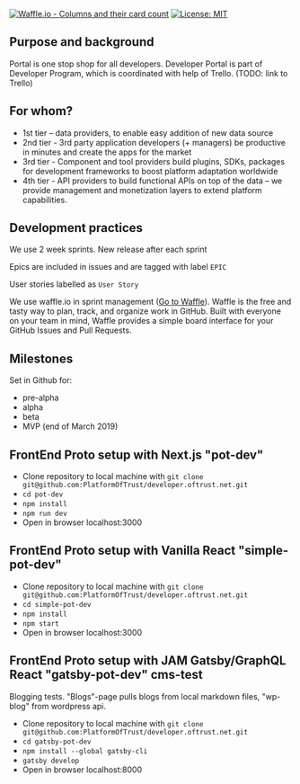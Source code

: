 
[![Waffle.io - Columns and their card count](https://badge.waffle.io/PlatformOfTrust/developer.oftrust.net.svg?columns=all)](https://waffle.io/PlatformOfTrust/developer.oftrust.net)  [![License: MIT](https://img.shields.io/badge/License-MIT-yellow.svg)](https://opensource.org/licenses/MIT)


## Purpose and background
Portal is one stop shop for all developers. Developer Portal is part of Developer Program, which is coordinated with help of Trello. (TODO: link to Trello)

## For whom? 

* 1st tier – data providers, to enable easy addition of new data source
* 2nd tier - 3rd party application developers (+ managers) be productive in minutes and create the apps for the market
* 3rd tier - Component and tool providers build plugins, SDKs, packages for development frameworks to boost platform adaptation worldwide
* 4th tier - API providers to build functional APIs on top of the data – we provide management and monetization layers to extend platform capabilities. 

## Development practices

We use 2 week sprints. New release after each sprint

Epics are included in issues and are tagged with label ``EPIC``

User stories labelled as ``User Story`` 

We use waffle.io in sprint management ([Go to Waffle](https://waffle.io/PlatformOfTrust/developer.oftrust.net)). Waffle is the free and tasty way to plan, track, and organize work in GitHub. Built with everyone on your team in mind, Waffle provides a simple board interface for your GitHub Issues and Pull Requests. 

## Milestones 

Set in Github for: 
* pre-alpha
* alpha
* beta
* MVP (end of March 2019)

## FrontEnd Proto setup with Next.js "pot-dev"
* Clone repository to local machine with ``git clone git@github.com:PlatformOfTrust/developer.oftrust.net.git``
* ``cd pot-dev``
* ``npm install``
* ``npm run dev``
* Open in browser localhost:3000

## FrontEnd Proto setup with Vanilla React "simple-pot-dev"
* Clone repository to local machine with ``git clone git@github.com:PlatformOfTrust/developer.oftrust.net.git``
* ``cd simple-pot-dev``
* ``npm install``
* ``npm start``
* Open in browser localhost:3000

## FrontEnd Proto setup with JAM Gatsby/GraphQL React "gatsby-pot-dev" cms-test

Blogging tests. "Blogs"-page pulls blogs from local markdown files, "wp-blog" from wordpress api.
* Clone repository to local machine with ``git clone git@github.com:PlatformOfTrust/developer.oftrust.net.git``
* ``cd gatsby-pot-dev``
* ``npm install --global gatsby-cli``
* ``gatsby develop``
* Open in browser localhost:8000


